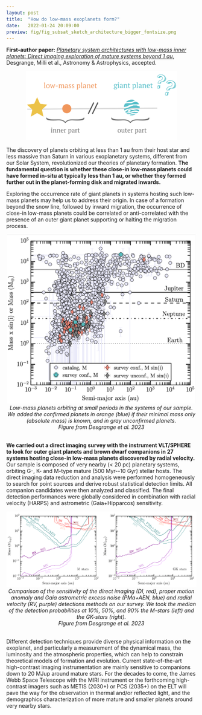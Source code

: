 ```yaml
---
layout: post
title:  "How do low-mass exoplanets form?"
date:   2022-01-24 20:09:00
preview: fig/fig_subsat_sketch_architecture_bigger_fontsize.png
---
```



<b> First-author paper: </b> <i><a href=" https://ui.adsabs.harvard.edu/abs/2023arXiv231006035D/abstract"> Planetary system architectures with low-mass inner planets: Direct imaging exploration of mature systems beyond 1 au</a></i>, Desgrange, Milli et al., Astronomy & Astrophysics, accepted.


<p align="center">
<img src="/fig/fig_subsat_sketch_architecture.png" width="400" >
</p>


The discovery of planets orbiting at less than 1 au from their host star and less massive than Saturn in various exoplanetary systems, different  from our Solar System, revolutionized our theories of planetary formation. <b>The fundamental question is whether these close-in low-mass planets could have formed in-situ at typically less than 1 au, or whether they formed further out in the planet-forming disk and migrated inwards. </b>
 
Exploring the occurrence rate of giant planets in systems hosting such low-mass planets may help us to address their origin. In case of a formation beyond the snow line, followed by inward migration, the occurrence of close-in low-mass planets could be correlated or anti-correlated with the presence of an outer giant planet supporting or halting the migration process. 

<p align="center">
<img src="/fig/fig_intro_subsat.png" width="500" >
 <br>  <i> Low-mass planets orbiting at small periods in the systems of our sample. We added the confirmed planets in orange (blue) if  their minimal mass only (absolute mass) is known, and in gray unconfirmed planets.  <br> Figure from Desgrange et al. 2023 </i> <br>  <br>
</p>

<b>We carried out a direct imaging survey with the instrument VLT/SPHERE to look for outer giant planets and brown dwarf companions in 27 systems hosting close-in low-mass planets discovered by radial velocity.</b> Our sample is composed of very nearby (< 20 pc) planetary systems, orbiting G-, K- and M-type mature (500 Myr--10 Gyr) stellar hosts. The direct imaging data reduction and analysis were performed homogeneously to search for point sources and derive robust statistical detection limits. All companion candidates were then analyzed and classified. The final detection performances were globally considered in combination with radial velocity (HARPS) and astrometric (Gaia+Hipparcos) sensitivity. 


<p align="center">
<img src="/fig/detlim_pedag_GKM_smooth.png" width="800" > 
 <br>  <i> 
Comparison of the sensitivity of the direct imaging (DI, red), proper motion anomaly and Gaia astrometric excess noise (PMa+AEN, blue) and radial velocity (RV, purple) detections methods on our survey. We took the median of the detection probabilities at 10%, 50%, and 90% the M-stars (left) and the GK-stars (right). <br> Figure from Desgrange et al. 2023 </i> <br>  <br>  
</p>

Different detection techniques provide diverse physical information on the exoplanet, and particularly a measurement of the dynamical mass, the luminosity and the atmospheric properties, which can help to constrain theoretical models of formation and evolution. Current state-of-the-art high-contrast imaging instrumentation are mainly sensitive to companions down to 20 MJup around mature stars.  For the decades to come, the James Webb Space Telescope with the MIRI instrument or the forthcoming high-contrast imagers such as METIS (2030+) or PCS (2035+) on the ELT will pave the way for the observation in thermal and/or reflected light, and the demographics characterization of more mature and smaller planets around very nearby stars.
<br>




